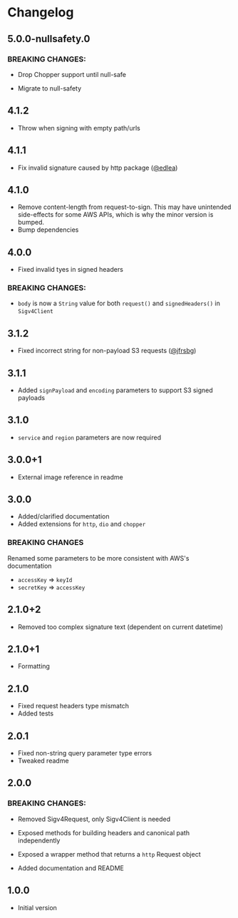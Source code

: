 # Changelog

## 5.0.0-nullsafety.0

### **BREAKING CHANGES:**

- Drop Chopper support until null-safe

- Migrate to null-safety

## 4.1.2

- Throw when signing with empty path/urls

## 4.1.1

- Fix invalid signature caused by http package ([@edlea](https://github.com/edlea))

## 4.1.0

- Remove content-length from request-to-sign. This may have unintended side-effects for some AWS APIs, which is why the minor version is bumped.
- Bump dependencies

## 4.0.0

- Fixed invalid tyes in signed headers

### **BREAKING CHANGES:**

- `body` is now a `String` value for both `request()` and `signedHeaders()` in `Sigv4Client`

## 3.1.2

- Fixed incorrect string for non-payload S3 requests ([@jfrsbg](https://github.com/jfrsbg))

## 3.1.1

- Added `signPayload` and `encoding` parameters to support S3 signed payloads

## 3.1.0

- `service` and `region` parameters are now required

## 3.0.0+1

- External image reference in readme

## 3.0.0

- Added/clarified documentation
- Added extensions for `http`, `dio` and `chopper`

### **BREAKING CHANGES**

Renamed some parameters to be more consistent with AWS's documentation

- `accessKey` => `keyId`
- `secretKey` => `accessKey`

## 2.1.0+2

- Removed too complex signature text (dependent on current datetime)

## 2.1.0+1

- Formatting

## 2.1.0

- Fixed request headers type mismatch
- Added tests

## 2.0.1

- Fixed non-string query parameter type errors
- Tweaked readme

## 2.0.0

### **BREAKING CHANGES:**

- Removed Sigv4Request, only Sigv4Client is needed
- Exposed methods for building headers and canonical path independently
- Exposed a wrapper method that returns a `http` Request object

- Added documentation and README

## 1.0.0

- Initial version
